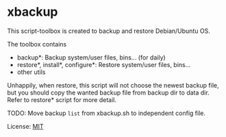 # xbackup

This script-toolbox is created to backup and restore Debian/Ubuntu OS.

The toolbox contains

- backup*: Backup system/user files, bins... (for daily)
- restore*, install*, configure*: Restore system/user files, bins...
- other utils

Unhappily, when restore, this script will not choose the newest backup file,
but you should copy the wanted backup file from backup dir to data dir.
Refer to restore* script for more detail.

TODO: Move backup `list` from xbackup.sh to independent config file.

License: [MIT](https://github.com/xfally/xbackup/blob/master/LICENSE)
